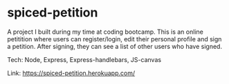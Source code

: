 # spiced-petition

A project I built during my time at coding bootcamp. This is an online petitition where users can register/login, edit their personal profile and sign a petition. After signing, they can see a list of other users who have signed.

Tech:
Node, Express, Express-handlebars, JS-canvas

Link:
https://spiced-petition.herokuapp.com/
